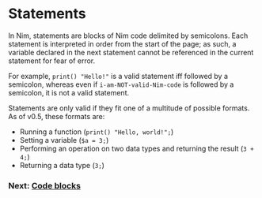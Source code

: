 # Statements

In Nim, statements are blocks of Nim code delimited by semicolons. Each statement is interpreted in order from the start of the page; as such, a variable declared in the next statement cannot be referenced in the current statement for fear of error.

For example, `print() "Hello!"` is a valid statement iff followed by a semicolon, whereas even if `i-am-NOT-valid-Nim-code` is followed by a semicolon, it is not a valid statement.

Statements are only valid if they fit one of a multitude of possible formats. As of v0.5, these formats are:

* Running a function (`print() "Hello, world!";`)
* Setting a variable (`$a = 3;`)
* Performing an operation on two data types and returning the result (`3 + 4;`)
* Returning a data type (`3;`)

### Next: [Code blocks](CODE-BLOCKS.md)